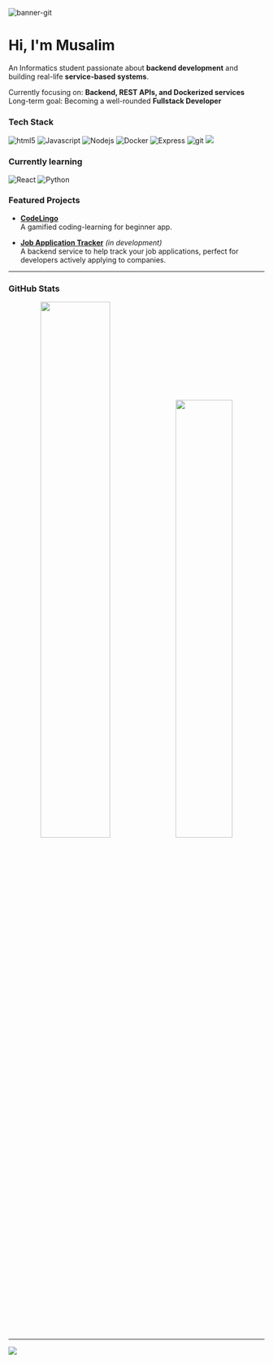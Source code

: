 
![banner-git](https://github.com/user-attachments/assets/a9ed6548-a9c8-4838-9cb0-364da04bc98c)

<h1>Hi, I'm Musalim </h1> 
<!--🎯 🚀👋 -->
<p>
  An Informatics student passionate about <strong>backend development</strong> and building real-life <strong>service-based systems</strong>.
</p>
<p>
   Currently focusing on: <strong>Backend, REST APIs, and Dockerized services</strong> <br>
   Long-term goal: Becoming a well-rounded <strong>Fullstack Developer</strong>
</p>


<h3>Tech Stack</h3>
<p>
  <img alt="html5" src="https://img.shields.io/badge/-HTML5-E34F26?style=flat-square&logo=html5&logoColor=white" />
  <img alt="Javascript" src="https://img.shields.io/badge/-javascript-f7df1c?style=flat-square&logo=javascript&logoColor=black" />
  <img alt="Nodejs" src="https://img.shields.io/badge/-Nodejs-43853d?style=flat-square&logo=Node.js&logoColor=white" />
  <img alt="Docker" src="https://img.shields.io/badge/-Docker-46a2f1?style=flat-square&logo=docker&logoColor=white" />
  <img alt="Express" src="https://img.shields.io/badge/Express.js-%23404d59.svg?logo=express&logoColor=%2361DAF)](#)"/>
  <img alt="git" src="https://img.shields.io/badge/-Git-F05032?style=flat-square&logo=git&logoColor=white" />
  <img src="https://img.shields.io/badge/C-A8B9CC?style=flat-square&logo=c&logoColor=blue" />
</p>

<h3>Currently learning</h3>
<p>
  <img alt="React" src="https://img.shields.io/badge/-React-45b8d8?style=flat-square&logo=react&logoColor=white" />
  <img alt="Python" src="https://img.shields.io/badge/Python-3776AB?style=flat-square&logo=python&logoColor=white" />
</p>

### Featured Projects

- **[CodeLingo](https://github.com/friedcarr0t/CodeLingo)**  
  A gamified coding-learning for beginner app. 

- **[Job Application Tracker](https://github.com/friedcarr0t/job-application-tracker)** *(in development)*  
  A backend service to help track your job applications, perfect for developers actively applying to companies.

---
### GitHub Stats

<p align="center">
  <img src="https://github-readme-stats.vercel.app/api?username=friedcarr0t&show_icons=true&theme=tokyonight" width="52%" />
  <img src="https://github-readme-stats.vercel.app/api/top-langs/?username=friedcarr0t&layout=compact&theme=tokyonight" width="47%" />
</p>

---
![](https://komarev.com/ghpvc/?username=friedcarr0t)
